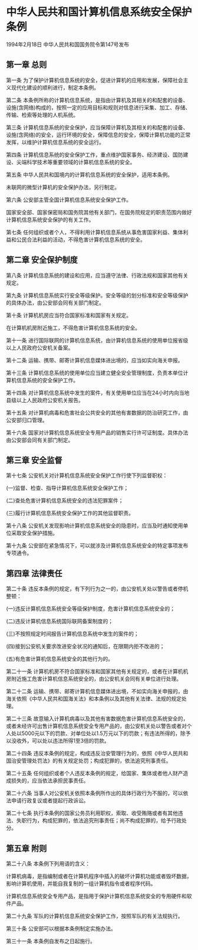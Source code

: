# 中华人民共和国计算机信息系统安全保护条例

1994年2月18日 中华人民共和国国务院令第147号发布　

<!-- INFO END -->

## 第一章 总则

第一条 为了保护计算机信息系统的安全，促进计算机的应用和发展，保障社会主义现代化建设的顺利进行，制定本条例。

第二条 本条例所称的计算机信息系统，是指由计算机及其相关的和配套的设备、设施(含网络)构成的，按照一定的应用目标和规则对信息进行采集、加工、存储、传输、检索等处理的人机系统。

第三条 计算机信息系统的安全保护，应当保障计算机及其相关的和配套的设备、设施(含网络)的安全，运行环境的安全，保障信息的安全，保障计算机功能的正常发挥，以维护计算机信息系统的安全运行。

第四条 计算机信息系统的安全保护工作，重点维护国家事务、经济建设、国防建设、尖端科学技术等重要领域的计算机信息系统的安全。

第五条 中华人民共和国境内的计算机信息系统的安全保护，适用本条例。

未联网的微型计算机的安全保护办法，另行制定。

第六条 公安部主管全国计算机信息系统安全保护工作。

国家安全部、国家保密局和国务院其他有关部门，在国务院规定的职责范围内做好计算机信息系统安全保护的有关工作。

第七条 任何组织或者个人，不得利用计算机信息系统从事危害国家利益、集体利益和公民合法利益的活动，不得危害计算机信息系统的安全。

## 第二章 安全保护制度

第八条 计算机信息系统的建设和应用，应当遵守法律、行政法规和国家其他有关规定。

第九条 计算机信息系统实行安全等级保护。安全等级的划分标准和安全等级保护的具体办法，由公安部会同有关部门制定。

第十条 计算机机房应当符合国家标准和国家有关规定。

在计算机机房附近施工，不得危害计算机信息系统的安全。

第十一条 进行国际联网的计算机信息系统，由计算机信息系统的使用单位报省级以上人民政府公安机关备案。

第十二条 运输、携带、邮寄计算机信息媒体进出境的，应当如实向海关申报。

第十三条 计算机信息系统的使用单位应当建立健全安全管理制度，负责本单位计算机信息系统的安全保护工作。

第十四条 对计算机信息系统中发生的案件，有关使用单位应当在24小时内向当地县级以上人民政府公安机关报告。

第十五条 对计算机病毒和危害社会公共安全的其他有害数据的防治研究工作，由公安部归口管理。

第十六条 国家对计算机信息系统安全专用产品的销售实行许可证制度。具体办法由公安部会同有关部门制定。

## 第三章 安全监督

第十七条 公安机关对计算机信息系统安全保护工作行使下列监督职权：

(一)监督、检查、指导计算机信息系统安全保护工作；

(二)查处危害计算机信息系统安全的违法犯罪案件；

(三)履行计算机信息系统安全保护工作的其他监督职责。

第十八条 公安机关发现影响计算机信息系统安全的隐患时，应当及时通知使用单位采取安全保护措施。

第十九条 公安部在紧急情况下，可以就涉及计算机信息系统安全的特定事项发布专项通令。

## 第四章 法律责任

第二十条 违反本条例的规定，有下列行为之一的，由公安机关处以警告或者停机整顿：

(一)违反计算机信息系统安全等级保护制度，危害计算机信息系统安全的；

(二)违反计算机信息系统国际联网备案制度的；

(三)不按照规定时间报告计算机信息系统中发生的案件的；

(四)接到公安机关要求改进安全状况的通知后，在限期内拒不改进的；

(五)有危害计算机信息系统安全的其他行为的。

第二十一条 计算机机房不符合国家标准和国家其他有关规定的，或者在计算机机房附近施工危害计算机信息系统安全的，由公安机关会同有关单位进行处理。

第二十二条 运输、携带、邮寄计算机信息媒体进出境，不如实向海关申报的，由海关依照《中华人民共和国海关法》和本条例以及其他有关法律、法规的规定处理。

第二十三条 故意输入计算机病毒以及其他有害数据危害计算机信息系统安全的，或者未经许可出售计算机信息系统安全专用产品的，由公安机关处以警告或者对个人处以5000元以下的罚款、对单位处以1.5万元以下的罚款；有违法所得的，除予以没收外，可以处以违法所得1至3倍的罚款。

第二十四条 违反本条例的规定，构成违反治安管理行为的，依照《中华人民共和国治安管理处罚法》的有关规定处罚；构成犯罪的，依法追究刑事责任。

第二十五条 任何组织或者个人违反本条例的规定，给国家、集体或者他人财产造成损失的，应当依法承担民事责任。

第二十六条 当事人对公安机关依照本条例所作出的具体行政行为不服的，可以依法申请行政复议或者提起行政诉讼。

第二十七条 执行本条例的国家公务员利用职权，索取、收受贿赂或者有其他违法、失职行为，构成犯罪的，依法追究刑事责任；尚不构成犯罪的，给予行政处分。

## 第五章 附则

第二十八条 本条例下列用语的含义：

计算机病毒，是指编制或者在计算机程序中插入的破坏计算机功能或者毁坏数据，影响计算机使用，并能自我复制的一组计算机指令或者程序代码。

计算机信息系统安全专用产品，是指用于保护计算机信息系统安全的专用硬件和软件产品。

第二十九条 军队的计算机信息系统安全保护工作，按照军队的有关法规执行。

第三十条 公安部可以根据本条例制定实施办法。

第三十一条 本条例自发布之日起施行。